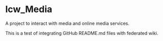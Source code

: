# lcw_Media
A project to interact with media and online media services.

This is a test of integrating GitHub README.md files with federated wiki.
